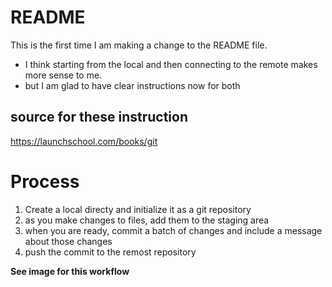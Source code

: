 # README #

This is the first time I am making a change to the README file. 
- I think starting from the local and then connecting to the remote makes more sense to me.
- but I am glad to have clear instructions now for both

## source for these instruction
https://launchschool.com/books/git

# Process
1. Create a local directy and initialize it as a git repository
1. as you make changes to files, add them to the staging area
1. when you are ready, commit a batch of changes and include a message about those changes
1. push the commit to the remost repository

**See image for this workflow**